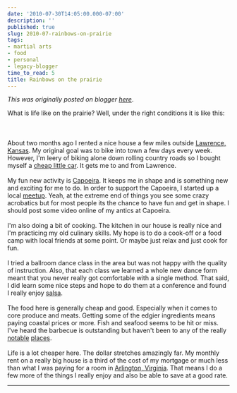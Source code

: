 ```yaml
---
date: '2010-07-30T14:05:00.000-07:00'
description: ''
published: true
slug: 2010-07-rainbows-on-prairie
tags:
- martial arts
- food
- personal
- legacy-blogger
time_to_read: 5
title: Rainbows on the prairie
---
```


*This was originally posted on blogger [here](https://pydanny.blogspot.com/2010/07/rainbows-on-prairie.html)*.

What is life like on the prairie? Well, under the right conditions it is like this:<br /><br /> <br /><br />About two months ago I rented a nice house a few miles outside <a href="http://en.wikipedia.org/wiki/Lawrence,_Kansas">Lawrence, Kansas</a>. My original goal was to bike into town a few days every week. However, I'm&nbsp;leery&nbsp;of biking alone down rolling country roads so I bought myself a <a href="http://en.wikipedia.org/wiki/Dodge_Neon">cheap little car</a>. It gets me to and from Lawrence.<br /><br />My fun new activity is <a href="http://en.wikipedia.org/wiki/Capoeira">Capoeira</a>. It keeps me in shape and is something new and exciting for me to do. In order to support the Capoeira, I started up a local <a href="http://www.meetup.com/beribazu/">meetup</a>. Yeah, at the extreme end of things you see some crazy acrobatics but for most people its the chance to have fun and get in shape. I should post some video online of my antics at Capoeira.<br /><br />I'm also doing a bit of cooking. The kitchen in our house is really nice and I'm practicing my old culinary skills. My hope is to do a cook-off or a food camp with local friends at some point. Or maybe just relax and just cook for fun.<br /><br />I tried a ballroom dance class in the area but was not happy with the quality of instruction. Also, that each class we learned a whole new dance form meant that you never really got comfortable with a single method. That said, I did learn some nice steps and hope to do them at a conference and found I really enjoy <a href="http://en.wikipedia.org/wiki/Salsa_(dance)">salsa</a>.<br /><br />The food here is generally cheap and good. Especially when it comes to core produce and meats. Getting some of the edgier ingredients means paying coastal prices or more. Fish and seafood seems to be hit or miss. I've heard the barbecue is outstanding but haven't been to any of the really <a href="http://www.gatesbbq.com/">notable</a> <a href="http://www.oklahomajoesbbq.com/restaurant/">places</a>.<br /><br />Life is a lot cheaper here. The dollar stretches amazingly far. My monthly rent on a really big house is a third of the cost of my mortgage or much less than what I was paying for a room in <a href="http://en.wikipedia.org/wiki/Arlington_County,_Virginia">Arlington, Virginia</a>. That means I do a few more of the things I really enjoy and also be able to save at a good rate.

---


